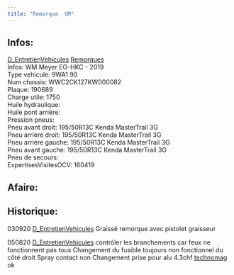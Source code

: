 ```yaml
---
title: "Remorque  GM"
---
```


## Infos:
[D_EntretienVehicules](notes/departements/D_EntretienVehicules.md) [Remorques](notes/equipements/vehicules/C_Remorques.md)\
Infos: WM Meyer EG-HKC - 2019\
Type vehicule: 9WA1 90\
Num chassis: WWC2CK127KW000082\
Plaque: 190689\
Charge utile: 1750\
Huile hydraulique:\
Huile pont arrière:\
Pression pneus:\
Pneu avant droit: 195/50R13C Kenda MasterTrail 3G\
Pneu arrière droit: 195/50R13C Kenda MasterTrail 3G\
Pneu arrière gauche: 195/50R13C Kenda MasterTrail 3G\
Pneu avant gauche: 195/50R13C Kenda MasterTrail 3G\
Pneu de secours:\
ExpertisesVisitesOCV: 160419

## Afaire:

## Historique:
030920 [D_EntretienVehicules](notes/departements/D_EntretienVehicules.md) Graissé remorque avec pistolet graisseur

050820 [D_EntretienVehicules](notes/departements/D_EntretienVehicules.md) contrôler les branchements car feux ne fonctionnent pas tous
Changement du fusible toujours non fonctionnel du côté droit
Spray contact non
Changement prise pour alu 4.3chf [technomag](notes/equipements/vehicules/technomag.md)  ok